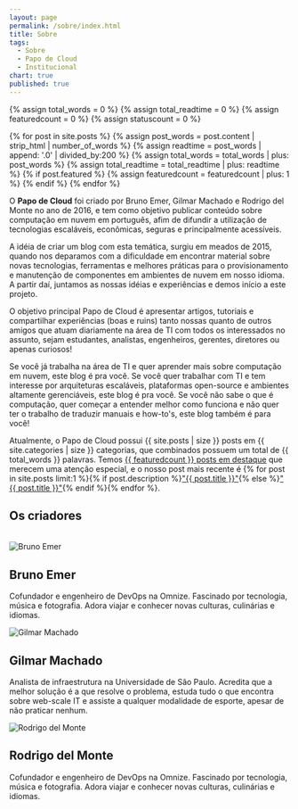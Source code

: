```yaml
---
layout: page
permalink: /sobre/index.html
title: Sobre
tags: 
  - Sobre
  - Papo de Cloud
  - Institucional
chart: true
published: true
---
```


<!-- <figure>
  <img src="{{ site.url }}/images/logo.png" alt="Papo de Cloud">
</figure> -->

{% assign total_words = 0 %}
{% assign total_readtime = 0 %}
{% assign featuredcount = 0 %}
{% assign statuscount = 0 %}

{% for post in site.posts %}
    {% assign post_words = post.content | strip_html | number_of_words %}
    {% assign readtime = post_words | append: '.0' | divided_by:200 %}
    {% assign total_words = total_words | plus: post_words %}
    {% assign total_readtime = total_readtime | plus: readtime %}
    {% if post.featured %}
    {% assign featuredcount = featuredcount | plus: 1 %}
    {% endif %}
{% endfor %}


O **Papo de Cloud** foi criado por Bruno Emer, Gilmar Machado e Rodrigo del Monte no ano de 2016, e tem como objetivo publicar conteúdo sobre computação em nuvem em português, afim de difundir a utilização de tecnologias escaláveis, econômicas, seguras e principalmente acessíveis.

A idéia de criar um blog com esta temática, surgiu em meados de 2015, quando nos deparamos com a dificuldade em encontrar material sobre novas tecnologias, ferramentas e melhores práticas para o provisionamento e manutenção de componentes em ambientes de nuvem em nosso idioma. A partir daí, juntamos as nossas idéias e experiências e demos início a este projeto.

O objetivo principal Papo de Cloud é apresentar artigos, tutoriais e compartilhar experiências (boas e ruins) tanto nossas quanto de outros amigos que atuam diariamente na área de TI com todos os interessados no assunto, sejam estudantes, analistas, engenheiros, gerentes, diretores ou apenas curiosos!

Se você já trabalha na área de TI e quer aprender mais sobre computação em nuvem, este blog é pra você. Se você quer trabalhar com TI e tem interesse por arquiteturas escaláveis, plataformas open-source e ambientes altamente gerenciáveis, este blog é pra você. Se você não sabe o que é computação, quer começar a entender melhor como funciona e não quer ter o trabalho de traduzir manuais e how-to's, este blog também é para você!

Atualmente, o Papo de Cloud possui {{ site.posts | size }} posts em {{ site.categories | size }} categorias, que combinados possuem um total de {{ total_words }} palavras. Temos <a href="{{ site.url }}/destaques">{{ featuredcount }} posts em destaque</a> que merecem uma atenção especial, e o nosso post mais recente é {% for post in site.posts limit:1 %}{% if post.description %}<a href="{{ site.url }}{{ post.url }}" title="{{ post.description }}">"{{ post.title }}"</a>{% else %}<a href="{{ site.url }}{{ post.url }}" title="{{ post.description }}" title="Leia mais sobre {{ post.title }}">"{{ post.title }}"</a>{% endif %}{% endfor %}.

## Os criadores

<br>
<div class="author-info">
    <div class="row">
        <section class="notepad-post-author small-12 columns">
                <img src="{{site.url}}/images/writers/brunoemer.png" class="notepad-post-author-avatar" alt="Bruno Emer">
                <h2>Bruno Emer</h2>
                <p>Cofundador e engenheiro de DevOps na Omnize. Fascinado por tecnologia, música e fotografia. Adora viajar e conhecer novas culturas, culinárias e idiomas.</p>
        </section>
    </div>
</div>


<div class="author-info">
    <div class="row">
        <section class="notepad-post-author small-12 columns">
                <img src="{{site.url}}/images/writers/gilmarmachado.png" class="notepad-post-author-avatar" alt="Gilmar Machado">
                <h2>Gilmar Machado</h2>
                <p>Analista de infraestrutura na Universidade de São Paulo. Acredita que a melhor solução é a que resolve o problema, estuda tudo o que encontra sobre web-scale IT e assiste a qualquer modalidade de esporte, apesar de não praticar nenhum.</p>
        </section>
    </div>
</div>

<div class="author-info">
    <div class="row">
        <section class="notepad-post-author small-12 columns">
                <img src="{{site.url}}/images/brunoemer.png" class="notepad-post-author-avatar" alt="Rodrigo del Monte">
                <h2>Rodrigo del Monte</h2>
                <p>Cofundador e engenheiro de DevOps na Omnize. Fascinado por tecnologia, música e fotografia. Adora viajar e conhecer novas culturas, culinárias e idiomas.</p>
        </section>
    </div>
</div>

